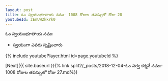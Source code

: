 ```yaml
---
layout: post
title: ఓం స్వయంభూతాయ నమః- 1008 రోజుల తపస్సులో రోజు 28
youtubeId: zEnUW2kkYk0
---
```

 
 
 ఓం స్వయంభూతాయ నమః  
 
 -  స్వయంగా ఎవరు సృష్టించారు 
 
  
 
  
 
 
 
 
 
 


{% include youtubePlayer.html id=page.youtubeId %}
 
[Next]({{ site.baseurl }}{% link  split2/_posts/2018-12-04-ఓం సర్వ కర్మనే నమః- 1008 రోజుల తపస్సులో రోజు 27.md%})
 
